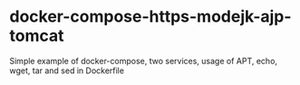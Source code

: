 # docker-compose-https-modejk-ajp-tomcat
Simple example of docker-compose, two services, usage of APT, echo, wget, tar and sed in Dockerfile
